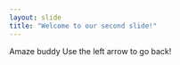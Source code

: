 ```yaml
---
layout: slide
title: "Welcome to our second slide!"
---
```

Amaze buddy
Use the left arrow to go back!
